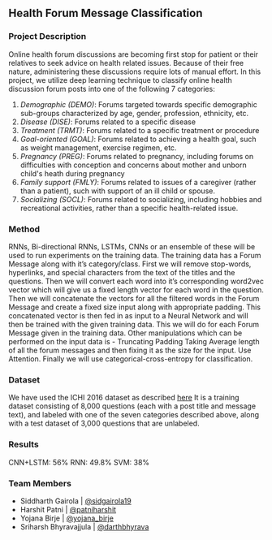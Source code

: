 ## Health Forum Message Classification

### Project Description

Online health forum discussions are becoming first stop for patient or their relatives to seek advice on health related issues. Because of their free nature, administering these discussions require lots of manual effort. In this project, we utilize deep learning technique to classify online health discussion forum posts into one of the following 7 categories:

1. *Demographic (DEMO)*: Forums targeted towards specific demographic sub-groups characterized by age, gender, profession, ethnicity, etc.
2. *Disease (DISE)*: Forums related to a specific disease
3. *Treatment (TRMT)*: Forums related to a specific treatment or procedure
4. *Goal-oriented (GOAL)*: Forums related to achieving a health goal, such as weight management, exercise regimen, etc.
5. *Pregnancy (PREG)*: Forums related to pregnancy, including forums on difficulties with conception and concerns about mother and unborn child's heath during pregnancy
6. *Family support (FMLY)*: Forums related to issues of a caregiver (rather than a patient), such with support of an ill child or spouse.
7. *Socializing (SOCL)*: Forums related to socializing, including hobbies and recreational activities, rather than a specific health-related issue.


### Method
RNNs, Bi-directional RNNs, LSTMs, CNNs or an ensemble of these will be used to run experiments on the training data. The training data has a Forum Message along with it’s category/class. First we will remove stop-words, hyperlinks, and special characters from the text of the titles and the questions. Then we will convert each word into it’s corresponding word2vec vector which will give us a fixed length vector for each word in the question. Then we will concatenate the vectors for all the filtered words in the Forum Message and create a fixed size input along with appropriate padding. This concatenated vector is then fed in as input to a Neural Network and will then be trained with the given training data. This we will do for each Forum Message given in the training data. 
Other manipulations which can be performed on the input data is - 
Truncating
Padding
Taking Average length of all the forum messages and then fixing it as the size for the input.
Use Attention.
Finally we will use categorical-cross-entropy for classification.

### Dataset 

We have used the ICHI 2016 dataset as described [here](http://www.ieee-ichi.org/healthcare_data_analytics_callenge.html)
It is a training dataset consisting of 8,000 questions (each with a post title and message text), and labeled with one of the seven categories described above, along with a test dataset of 3,000 questions that are unlabeled. 

### Results
CNN+LSTM: 56%
RNN: 49.8%
SVM: 38%


### Team Members
 - Siddharth Gairola | [@sidgairola19](https://github.com/sidgairo18)
 - Harshit Patni | [@patniharshit](https://github.com/patniharshit)
 - Yojana Birje | [@yojana_birje](https://www.hackerrank.com/yojana_birje?hr_r=1)
 - Sriharsh Bhyravajjula | [@darthbhyrava](https://github.com/darthbhyrava)
